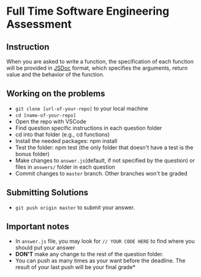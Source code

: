 # Full Time Software Engineering Assessment

## Instruction

When you are asked to write a function, the specification of each function will be provided in [JSDoc](https://jsdoc.app/) format, which specifies the arguments, return value and the behavior of the function.

## Working on the problems

- `git clone [url-of-your-repo]` to your local machine
- `cd [name-of-your-repo]`
- Open the repo with VSCode
- Find question specific instructions in each question folder
- cd into that folder (e.g., cd functions)
- Install the needed packages: npm install
- Test the folder: npm test (the only folder that doesn't have a test is the bonus folder)
- Make changes to `answer.js`(default, if not specified by the question) or files in `answers/` folder in each question
- Commit changes to `master` branch. Other branches won't be graded

## Submitting Solutions

- `git push origin master` to submit your answer.

## Important notes

- In `answer.js` file, you may look for `// YOUR CODE HERE` to find where you should put your answer
- **DON'T** make any change to the rest of the question folder.
- You can push as many times as your want before the deadline. The result of your last push will be your final grade\*
